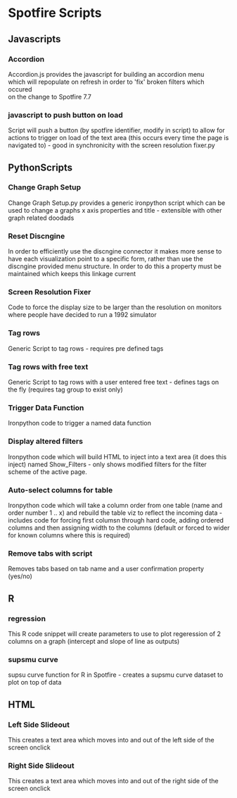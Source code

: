 # Spotfire Scripts
## Javascripts
### Accordion
Accordion.js provides the javascript for building an accordion menu <br>
which will repopulate on refresh in order to 'fix' broken filters which occured<br>
on the change to Spotfire 7.7

### javascript to push button on load
Script will push a button (by spotfire identifier, modify in script) to allow for actions to trigger on load of the text area (this occurs every time the page is navigated to) - good in synchronicity with the screen resolution fixer.py

## PythonScripts
### Change Graph Setup
Change Graph Setup.py provides a generic ironpython script which can be used to
change a graphs x axis properties and title - extensible with other graph related doodads

### Reset Discngine
In order to efficiently use the discngine connector it makes more sense to have each visualization
point to a specific form, rather than use the discngine provided menu structure. In order to do this 
a property must be maintained which keeps this linkage current

### Screen Resolution Fixer
Code to force the display size to be larger than the resolution on monitors where people have decided to run
a 1992 simulator

### Tag rows
Generic Script to tag rows - requires pre defined tags

### Tag rows with free text
Generic Script to tag rows with a user entered free text - defines tags on the fly (requires tag group to exist only)

### Trigger Data Function
Ironpython code to trigger a named data function

### Display altered filters
Ironpython code which will build HTML to inject into a text area (it does this inject) named Show_Filters - only shows modified filters for the filter scheme of the active page.

### Auto-select columns for table
Ironpython code which will take a column order from one table (name and order number 1 .. x) and rebuild the table viz to reflect the incoming data - includes code for forcing first columsn through hard code, adding ordered columns and then assigning width to the columns (default or forced to wider for known columns where this is required)

### Remove tabs with script
Removes tabs based on tab name and a user confirmation property (yes/no)

## R

### regression
This R code snippet will create parameters to use to plot regeression of 2 columns on a graph (intercept and slope of line as outputs)

### supsmu curve
supsu curve function for R in Spotfire - creates a supsmu curve dataset to plot on top of data
## HTML
### Left Side Slideout
This creates a text area which moves into and out of the left side of the screen onclick

### Right Side Slideout
This creates a text area which moves into and out of the right side of the screen onclick

